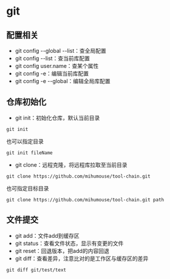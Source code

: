 # git
## 配置相关
- git config --global --list：查全局配置
- git config --list：查当前库配置
- git config user.name：查某个属性
- git config -e：编辑当前库配置
- git config -e --global：编辑全局库配置

## 仓库初始化
- git init：初始化仓库，默认当前目录
```
git init
```
也可以指定目录
```
git init fileName
```

- git clone：远程克隆，将远程库拉取至当前目录
```
git clone https://github.com/mihumouse/tool-chain.git
```
也可指定目标目录
```
git clone https://github.com/mihumouse/tool-chain.git path
```

## 文件提交
- git add：文件add到缓存区
- git status：查看文件状态，显示有变更的文件
- git reset：回退版本，把add的内容回退
- git diff：查看差异，注意比对的是工作区与缓存区的差异
```
git diff git/test/text
```